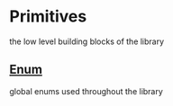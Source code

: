 # Primitives
the low level building blocks of the library

## [Enum](Enum)
global enums used throughout the library